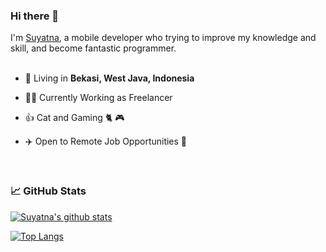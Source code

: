 ### Hi there 👋

I'm [Suyatna](https://twitter.com/zuyatna), a mobile developer who trying to improve my knowledge and skill, and become fantastic programmer.
<br/>
<br/>


- 🗼 Living in **Bekasi, West Java, Indonesia**

- 👨‍💻 Currently Working as Freelancer

- 👍 Cat and Gaming 🐈 🎮

- ✈️ Open to Remote Job Opportunities 🍻

<br/>

### 📈 GitHub Stats

[![Suyatna's github stats](https://github-readme-stats.vercel.app/api?username=zuyatna&show_icons=true&line_height=21&show_icons=true&theme=vue&hide_border=true)](https://github.com/anuraghazra/github-readme-stats)
<br/>

[![Top Langs](https://github-readme-stats.vercel.app/api/top-langs/?username=zuyatna&show_icons=true&layout=compact&theme=vue&hide_border=true)](https://github.com/anuraghazra/github-readme-stats)

